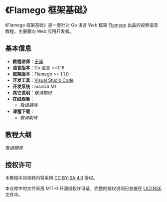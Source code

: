 # 《Flamego 框架基础》

《Flamego 框架基础》是一套针对 Go 语言 Web 框架 [Flamego](https://github.com/flamego/flamego) 出品的视频语音教程，主要面向 Web 应用开发者。

## 基本信息

- **教程讲师**：[无闻](https://github.com/unknwon)
- **语言版本**：Go 语言 >=1.16
- **框架版本**：Flamego >= 1.1.0
- **开发工具**：[Visual Studio Code](https://code.visualstudio.com/)
- **开发系统**：macOS M1
- **其它说明**：_敬请期待_
- **在线观看**：
	- _敬请期待_
- **课程下载**：
	- _敬请期待_

## 教程大纲

_敬请期待_

## 授权许可

本教程中的视频内容采用 [CC BY-SA 4.0](https://creativecommons.org/licenses/by-sa/4.0/deed.zh) 授权。

本仓库中的文件采用 MIT-0 开源授权许可证，完整的授权说明已放置在 [LICENSE](https://github.com/unknwon/flamego-basics/blob/main/LICENSE) 文件中。
